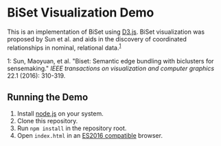 # BiSet Visualization Demo

This is an implementation of BiSet using [D3.js](https://d3js.org/). BiSet visualization was proposed by Sun et al. and aids in the discovery of coordinated relationships in nominal, relational data.<sup>[1](#paper)</sup>

<a name="paper">1</a>: Sun, Maoyuan, et al. "Biset: Semantic edge bundling with biclusters for sensemaking." *IEEE transactions on visualization and computer graphics* 22.1 (2016): 310-319.

## Running the Demo

1. Install [node.js](https://nodejs.org/en/) on your system.
2. Clone this repository.
3. Run `npm install` in the repository root.
4. Open `index.html` in an [ES2016 compatible](http://kangax.github.io/compat-table/es2016plus/) browser.
